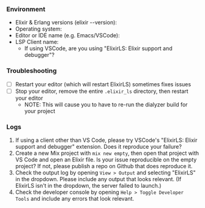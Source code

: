 ### Environment

* Elixir & Erlang versions (elixir --version): 
* Operating system: 
* Editor or IDE name (e.g. Emacs/VSCode): 
* LSP Client name: 
  * If using VSCode, are you using "ElixirLS: Elixir support and debugger"?

### Troubleshooting

- [ ] Restart your editor (which will restart ElixirLS) sometimes fixes issues
- [ ] Stop your editor, remove the entire `.elixir_ls` directory, then restart your editor
  * NOTE: This will cause you to have to re-run the dialyzer build for your project

### Logs

1.  If using a client other than VS Code, please try VSCode's "ElixirLS: Elixir support and debugger" extension. Does it reproduce your failure?
2.  Create a new Mix project with `mix new empty`, then open that project with VS Code and open an Elixir file. Is your issue reproducible on the empty project? If not, please publish a repo on Github that does reproduce it.
3.  Check the output log by opening `View > Output` and selecting "ElixirLS" in the dropdown. Please include any output that looks relevant. (If ElixirLS isn't in the dropdown, the server failed to launch.)
4.  Check the developer console by opening `Help > Toggle Developer Tools` and include any errors that look relevant.
